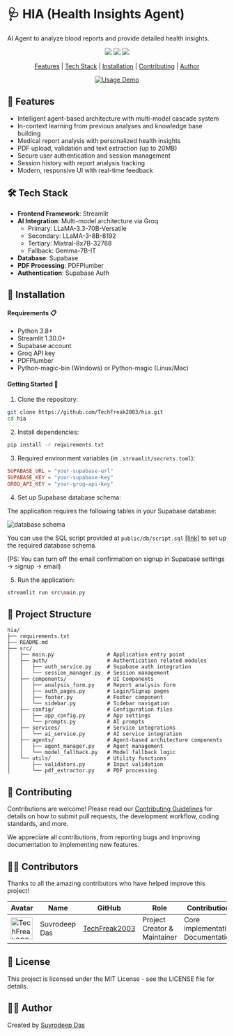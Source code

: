 
# 🩺 HIA (Health Insights Agent)

AI Agent to analyze blood reports and provide detailed health insights.

<p align="center">
  <a href="https://github.com/TechFreak2003/hia/issues"><img src="https://img.shields.io/github/issues/TechFreak2003/hia"></a> 
  <a href="https://github.com/TechFreak2003/hia/stargazers"><img src="https://img.shields.io/github/stars/TechFreak2003/hia"></a>
  <a href="https://github.com/TechFreak2003/hia/blob/main/LICENSE">
    <img src="https://img.shields.io/badge/License-MIT-blue.svg">
  </a>
</p>

<p align="center">
  <a href="#-features">Features</a> |
  <a href="#%EF%B8%8F-tech-stack">Tech Stack</a> |
  <a href="#-installation">Installation</a> |
  <a href="#-contributing">Contributing</a> |
  <a href="#%EF%B8%8F-author">Author</a>
</p>

<p align="center">
  <a href="https://github.com/TechFreak2003/hia"><img src="https://raw.githubusercontent.com/TechFreak2003/hia/main/public/HIA_demo.gif" alt="Usage Demo"></a>
</p>

## 🌟 Features

- Intelligent agent-based architecture with multi-model cascade system
- In-context learning from previous analyses and knowledge base building
- Medical report analysis with personalized health insights
- PDF upload, validation and text extraction (up to 20MB)
- Secure user authentication and session management
- Session history with report analysis tracking
- Modern, responsive UI with real-time feedback

## 🛠️ Tech Stack

- **Frontend Framework**: Streamlit
- **AI Integration**: Multi-model architecture via Groq
  - Primary: LLaMA-3.3-70B-Versatile
  - Secondary: LLaMA-3-8B-8192
  - Tertiary: Mixtral-8x7B-32768
  - Fallback: Gemma-7B-IT
- **Database**: Supabase
- **PDF Processing**: PDFPlumber
- **Authentication**: Supabase Auth

## 🚀 Installation

#### Requirements 📋

- Python 3.8+
- Streamlit 1.30.0+
- Supabase account
- Groq API key
- PDFPlumber
- Python-magic-bin (Windows) or Python-magic (Linux/Mac)

#### Getting Started 📝

1. Clone the repository:

```bash
git clone https://github.com/TechFreak2003/hia.git
cd hia
```

2. Install dependencies:

```bash
pip install -r requirements.txt
```

3. Required environment variables (in `.streamlit/secrets.toml`):

```toml
SUPABASE_URL = "your-supabase-url"
SUPABASE_KEY = "your-supabase-key"
GROQ_API_KEY = "your-groq-api-key"
```

4. Set up Supabase database schema:

The application requires the following tables in your Supabase database:

![database schema](https://raw.githubusercontent.com/TechFreak2003/hia/main/public/db/schema.png)

You can use the SQL script provided at `public/db/script.sql` <a href="https://www.github.com/TechFreak2003/hia/blob/main/public/db/script.sql">[link]</a> to set up the required database schema.

(PS: You can turn off the email confirmation on signup in Supabase settings -> signup -> email)

5. Run the application:

```bash
streamlit run src\main.py
```

## 📁 Project Structure

```
hia/
├── requirements.txt
├── README.md
├── src/
│   ├── main.py                 # Application entry point
│   ├── auth/                   # Authentication related modules
│   │   ├── auth_service.py     # Supabase auth integration
│   │   └── session_manager.py  # Session management
│   ├── components/             # UI Components
│   │   ├── analysis_form.py    # Report analysis form
│   │   ├── auth_pages.py       # Login/Signup pages
│   │   ├── footer.py           # Footer component
│   │   └── sidebar.py          # Sidebar navigation
│   ├── config/                 # Configuration files
│   │   ├── app_config.py       # App settings
│   │   └── prompts.py          # AI prompts
│   ├── services/               # Service integrations
│   │   └── ai_service.py       # AI service integration
│   ├── agents/                 # Agent-based architecture components
│   │   ├── agent_manager.py    # Agent management
│   │   └── model_fallback.py   # Model fallback logic
│   └── utils/                  # Utility functions
│       ├── validators.py       # Input validation
│       └── pdf_extractor.py    # PDF processing
```

## 👥 Contributing

Contributions are welcome! Please read our [Contributing Guidelines](CONTRIBUTING.md) for details on how to submit pull requests, the development workflow, coding standards, and more.

We appreciate all contributions, from reporting bugs and improving documentation to implementing new features.

## 👨‍💻 Contributors

Thanks to all the amazing contributors who have helped improve this project!

| Avatar | Name | GitHub | Role | Contributions |
|--------|------|--------|------|---------------|
| <img src="https://github.com/TechFreak2003.png" width="50px" height="50px" alt="TechFreak2003"/> | Suvrodeep Das | [TechFreak2003](https://github.com/TechFreak2003) | Project Creator & Maintainer | Core implementation, Documentation |

<!-- To future contributors: Your profile will be added here when your PR is merged! -->

## 📄 License

This project is licensed under the MIT License - see the LICENSE file for details.

## 🙋‍♂️ Author

Created by [Suvrodeep Das](https://suvrodeepdas.dev)
